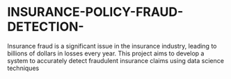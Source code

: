 # INSURANCE-POLICY-FRAUD-DETECTION-
Insurance fraud is a significant issue in the insurance industry, leading to billions of dollars in losses every year. This project aims to develop a system to accurately detect fraudulent insurance claims using data science techniques
